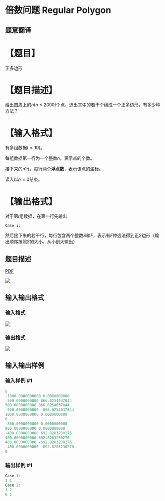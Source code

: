 # 倍数问题 Regular Polygon

## 题意翻译

# 【题目】

正多边形

# 【题目描述】

给出圆周上的$n(n\leq2000)$个点，选出其中的若干个组成一个正多边形，有多少种方法？

# 【输入格式】

有多组数据$(\leq10)$。

每组数据第一行为一个整数$n$，表示点的个数。

接下来的$n$行，每行两个**浮点数**，表示该点的坐标。

读入以$n=0$结束。

# 【输出格式】

对于第$i$组数据，在第一行先输出

``Case i:``

然后接下来的若干行，每行包含两个整数$S$和$F$，表示有$F$种选法得到正$S$边形（输出顺序按照$S$的大小，从小到大输出）

## 题目描述

[problemUrl]: https://uva.onlinejudge.org/index.php?option=com_onlinejudge&Itemid=8&category=20&page=show_problem&problem=1765

[PDF](https://uva.onlinejudge.org/external/108/p10824.pdf)

![](https://cdn.luogu.com.cn/upload/vjudge_pic/UVA10824/dc3f0b776d0424f7a2b0f4d15a96af9545939955.png)

## 输入输出格式

### 输入格式

![](https://cdn.luogu.com.cn/upload/vjudge_pic/UVA10824/e4e9f0f4dde61276fdf27022217da1f12720f617.png)

### 输出格式

![](https://cdn.luogu.com.cn/upload/vjudge_pic/UVA10824/990253e4760e1c76eea3497702d8067f6830761e.png)

## 输入输出样例

### 输入样例 #1

```cpp
5
-1000.0000000000 0.0000000000
-500.0000000000 866.0254037844
500.0000000000 866.0254037844
-500.0000000000 -866.0254037844
1000.0000000000 0.0000000000
6
-800.0000000000 0.0000000000
800.0000000000 0.0000000000
-400.0000000000 692.8203230276
400.0000000000 692.8203230276
400.0000000000 -692.8203230276
-400.0000000000 -692.8203230276
0
```


### 输出样例 #1

```cpp
Case 1:
3 1
Case 2:
3 2
6 1
```


